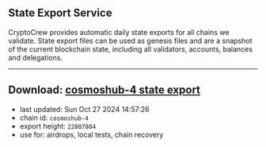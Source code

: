 ## State Export Service
CryptoCrew provides automatic daily state exports for all chains we validate. State export files can be used as genesis files and are a snapshot of the current blockchain state, including all validators, accounts, balances and delegations.

---
**Download: [cosmoshub-4 state export](https://dl-eu2.ccvalidators.com/SERVICE/cosmoshub/cosmoshub-4_export_22807804.json)**
---

- last updated: Sun Oct 27 2024 14:57:26
- chain id: `cosmoshub-4`
- export height: `22807804`
- use for: airdrops, local tests, chain recovery
